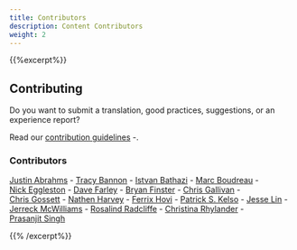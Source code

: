 ```yaml
---
title: Contributors
description: Content Contributors
weight: 2
---
```


{{%excerpt%}}

## Contributing

Do you want to submit a translation, good practices, suggestions, or an experience report?

Read our [contribution guidelines](https://github.com/Minimum-CD/cd-manifesto/blob/master/CONTRIBUTING.md)&nbsp;-.

### Contributors

[Justin&nbsp;Abrahms](https://justin.abrah.ms/)&nbsp;-
[Tracy&nbsp;Bannon](https://www.linkedin.com/in/tracylbannon/)&nbsp;-
[Istvan&nbsp;Bathazi](https://www.linkedin.com/in/istvan-bathazi/)&nbsp;-
[Marc&nbsp;Boudreau](https://www.linkedin.com/in/marc-boudreau)&nbsp;-
[Nick&nbsp;Eggleston](https://www.linkedin.com/in/nick-eggleston-light/)&nbsp;-
[Dave&nbsp;Farley](https://www.linkedin.com/in/dave-farley-a67927)&nbsp;-
[Bryan&nbsp;Finster](https://www.linkedin.com/in/bryan-finster/)&nbsp;-
[Chris&nbsp;Gallivan](https://www.linkedin.com/in/christopher-gallivan-16a2b02/)&nbsp;-
[Chris&nbsp;Gossett](https://www.linkedin.com/in/christopher-gossett-03b09347/)&nbsp;-
[Nathen&nbsp;Harvey](https://twitter.com/nathenharvey)&nbsp;-
[Ferrix&nbsp;Hovi](https://www.linkedin.com/in/ferrix/)&nbsp;-
[Patrick&nbsp;S.&nbsp;Kelso](<https://www.linkedin.com/in/patrickkelso/>)&nbsp;-
[Jesse&nbsp;Lin](https://www.linkedin.com/in/jesse-lin/)&nbsp;-
[Jerreck&nbsp;McWilliams](https://www.linkedin.com/in/jerreck/)&nbsp;-
[Rosalind&nbsp;Radcliffe](https://www.linkedin.com/in/rosalind-radcliffe/)&nbsp;-
[Christina&nbsp;Rhylander](https://www.linkedin.com/in/christina-rhylander-78683495/)&nbsp;-
[Prasanjit&nbsp;Singh](https://www.linkedin.com/in/prasanjit-singh/)

{{% /excerpt%}}
